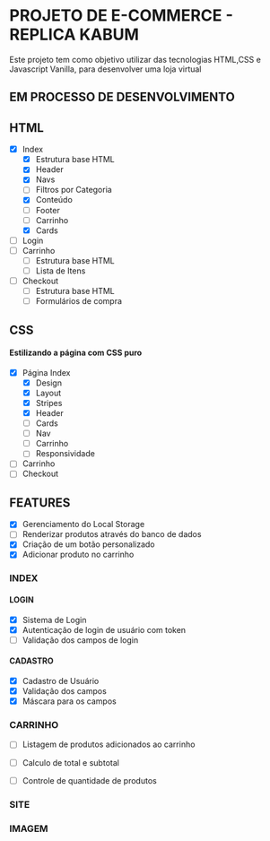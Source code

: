 # PROJETO DE E-COMMERCE - REPLICA KABUM
Este projeto tem como objetivo utilizar das tecnologias HTML,CSS e Javascript Vanilla, para desenvolver uma loja virtual

## EM PROCESSO DE DESENVOLVIMENTO #
## HTML
- [X] Index
    - [x] Estrutura base HTML
    - [x] Header
    - [x] Navs
    - [ ] Filtros por Categoria
    - [x] Conteúdo
    - [ ] Footer
    - [ ] Carrinho
    - [x] Cards
- [ ] Login
- [ ] Carrinho
    - [ ] Estrutura base HTML
    - [ ] Lista de Itens
- [ ] Checkout
    - [ ] Estrutura base HTML
    - [ ] Formulários de compra

## CSS
#### Estilizando a página com CSS puro
- [X] Página Index
    - [X] Design
    - [X] Layout
    - [x] Stripes
    - [x] Header
    - [ ] Cards
    - [ ] Nav
    - [ ] Carrinho
    - [ ] Responsividade
- [ ] Carrinho
- [ ] Checkout
## FEATURES

- [X] Gerenciamento do Local Storage
- [ ] Renderizar produtos através do banco de dados
- [X] Criação de um botão personalizado
- [X] Adicionar produto no carrinho

### INDEX


#### LOGIN
  - [X] Sistema de Login
  - [X] Autenticação de login de usuário com token
  - [ ] Validação dos campos de login

#### CADASTRO
  - [X] Cadastro de Usuário
  - [X] Validação dos campos
  - [X] Máscara para os campos

### CARRINHO
  - [ ] Listagem de produtos adicionados ao carrinho
  - [ ] Calculo de total e subtotal
  - [ ] Controle de quantidade de produtos



### SITE
### IMAGEM
